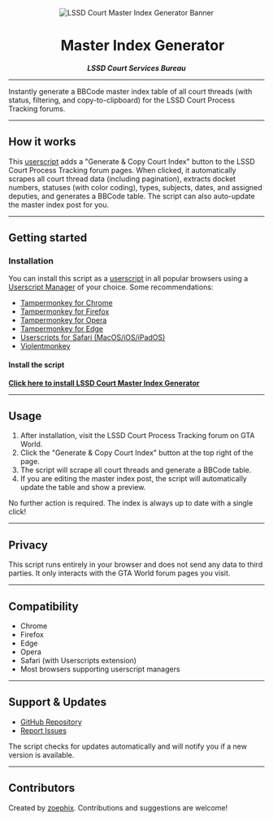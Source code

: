 <div align="center">
	<img src="https://imgur.com/R8jVirF.png" alt="LSSD Court Master Index Generator Banner" />
</div>

<div id="user-content-toc" align="center">
  <ul align="center" style="list-style: none;">
    <summary><h1>Master Index Generator</h1></summary>
  </ul>
	<strong><em>LSSD Court Services Bureau</em></strong>
</div>

---

Instantly generate a BBCode master index table of all court threads (with status, filtering, and copy-to-clipboard) for the LSSD Court Process Tracking forums.

---

## How it works

This [userscript](https://en.wikipedia.org/wiki/Userscript) adds a "Generate & Copy Court Index" button to the LSSD Court Process Tracking forum pages. When clicked, it automatically scrapes all court thread data (including pagination), extracts docket numbers, statuses (with color coding), types, subjects, dates, and assigned deputies, and generates a BBCode table. The script can also auto-update the master index post for you.

---

## Getting started

### Installation

You can install this script as a [userscript](https://en.wikipedia.org/wiki/Userscript) in all popular browsers using a [Userscript Manager](https://en.wikipedia.org/wiki/Userscript_manager) of your choice. Some recommendations:

- [Tampermonkey for Chrome](https://tampermonkey.net/?ext=dhdg&browser=chrome)
- [Tampermonkey for Firefox](https://tampermonkey.net/?ext=dhdg&browser=firefox)
- [Tampermonkey for Opera](https://tampermonkey.net/?ext=dhdg&browser=opera)
- [Tampermonkey for Edge](https://tampermonkey.net/?ext=dhdg&browser=edge)
- [Userscripts for Safari (MacOS/iOS/iPadOS)](https://apps.apple.com/app/userscripts/id1463298887)
- [Violentmonkey](https://violentmonkey.github.io/)

#### Install the script

[**Click here to install LSSD Court Master Index Generator**](https://github.com/zoephix/CSB-Master-Index-Generator/raw/main/csb-master-index.user.js)

---

## Usage

1. After installation, visit the LSSD Court Process Tracking forum on GTA World.
2. Click the "Generate & Copy Court Index" button at the top right of the page.
3. The script will scrape all court threads and generate a BBCode table.
4. If you are editing the master index post, the script will automatically update the table and show a preview.

No further action is required. The index is always up to date with a single click!

---

## Privacy

This script runs entirely in your browser and does not send any data to third parties. It only interacts with the GTA World forum pages you visit.

---

## Compatibility

- Chrome
- Firefox
- Edge
- Opera
- Safari (with Userscripts extension)
- Most browsers supporting userscript managers

---

## Support & Updates

- [GitHub Repository](https://github.com/zoephix/CSB-Master-Index-Generator)
- [Report Issues](https://github.com/zoephix/CSB-Master-Index-Generator/issues)

The script checks for updates automatically and will notify you if a new version is available.

---

## Contributors

Created by [zoephix](https://github.com/zoephix). Contributions and suggestions are welcome!
